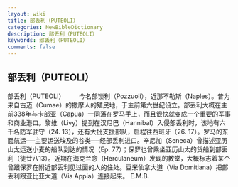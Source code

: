 ```yaml
---
layout: wiki
title: 部丢利（PUTEOLI）
categories: NewBibleDictionary
description: 部丢利（PUTEOLI）
keywords: 部丢利（PUTEOLI）
comments: false
---
```


## 部丢利（PUTEOLI）



部丢利（PUTEOLI）
　　今名部锁利（Pozzuoli），近那不勒斯（Naples）。昔为来自古迈（Cumae）的撒摩人的殖民地，于主前第六世纪设立。部丢利大概在主前338年与卡部亚（Capua）一同落在罗马手上，而且很快就变成一个重要的军事和商业港口。黎维（Livy）提到在汉尼巴（Hannibal）入侵部丢利时，该地有六千名防军驻守（24. 13），还有大批支援部队，启程往西班牙（26. 17）。罗马的东面航运──主要运送埃及的谷类──经部丢利进口。辛尼加（Seneca）曾描述亚历山太运送小麦的船队到达的情况（Ep. 77）；保罗也曾乘坐亚历山太的货船到部丢利（徒廿八13）。近期在海克兰念（Herculaneum）发现的教堂，大概标志着某个曾跟保罗在附近部丢利见过面的人的住处。豆米仙拿大道（Via Domitiana）把部丢利跟亚比亚大道（Via Appia）连接起来。
E.M.B.




